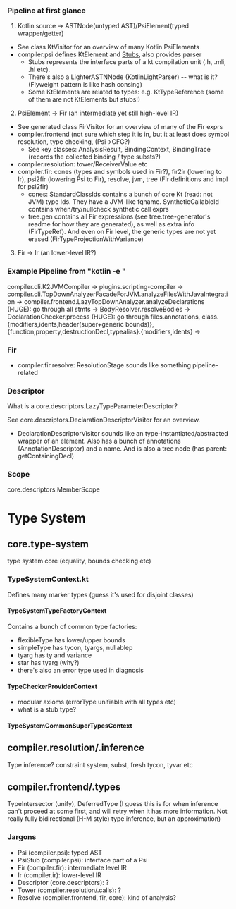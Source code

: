 ### Pipeline at first glance

1. Kotlin source -> ASTNode(untyped AST)/PsiElement(typed wrapper/getter)
  - See class KtVisitor for an overview of many Kotlin PsiElements
  - compiler.psi defines KtElement and [Stubs](https://www.jetbrains.org/intellij/sdk/docs/basics/indexing_and_psi_stubs/stub_indexes.html), also provides parser
    + Stubs represents the interface parts of a kt compilation unit
      (.h, .mli, .hi etc).
    + There's also a LighterASTNNode (KotlinLightParser) -- what is it? (Flyweight pattern is like hash consing)
    + Some KtElements are related to types: e.g. KtTypeReference (some of them are not KtElements but stubs!)

2. PsiElement -> Fir (an intermediate yet still high-level IR)
  - See generated class FirVisitor for an overview of many of the Fir exprs
  - compiler.frontend (not sure which step it is in, but it at least does symbol resolution, type checking, (Psi->CFG?)
     + See key classes: AnalysisResult, BindingContext, BindingTrace (records the collected binding / type substs?)
  - compiler.resolution: tower/ReceiverValue etc
  - compiler.fir: cones (types and symbols used in Fir?), fir2ir (lowering to Ir), psi2fir (lowering Psi to Fir), resolve, jvm, tree (Fir definitions and impl for psi2fir)
    + cones: StandardClassIds contains a bunch of core Kt (read: not JVM) type Ids. They have a JVM-like fqname.
    SyntheticCallableId contains when/try/nullcheck synthetic call exprs
    + tree.gen contains all Fir expressions (see tree.tree-generator's readme for how they are generated), as well as extra info (FirTypeRef). And even on Fir level, the generic types are not yet erased (FirTypeProjectionWithVariance)

3. Fir -> Ir (an lower-level IR?)

### Example Pipeline from "kotlin -e <expr>"

compiler.cli.K2JVMCompiler ->
plugins.scripting-compiler ->
compiler.cli.TopDownAnalyzerFacadeForJVM.analyzeFilesWithJavaIntegration ->
compiler.frontend.LazyTopDownAnalyzer.analyzeDeclarations
(HUGE): go through all stmts -> 
BodyResolver.resolveBodies ->
DeclarationChecker.process
(HUGE): go through files.annotations,
class.{modifiers,idents,header(super+generic bounds)},
{function,property,destructionDecl,typealias}.{modifiers,idents} ->

### Fir

- compiler.fir.resolve: ResolutionStage sounds like something pipeline-related

### Descriptor

What is a core.descriptors.LazyTypeParameterDescriptor?

See core.descriptors.DeclarationDescriptorVisitor for an overview.
- DeclarationDescriptorVisitor sounds like an type-instantiated/abstracted wrapper of an element. Also has a bunch of annotations (AnnotationDescriptor) and a name. And is also a tree node (has parent: getContainingDecl)

### Scope

core.descriptors.MemberScope 

# Type System

## core.type-system

type system core (equality, bounds checking etc)

### TypeSystemContext.kt

Defines many marker types (guess it's used for disjoint classes)

#### TypeSystemTypeFactoryContext

Contains a bunch of common type factories:

- flexibleType has lower/upper bounds
- simpleType has tycon, tyargs, nullablep
- tyarg has ty and variance
- star has tyarg (why?)
- there's also an error type used in diagnosis

#### TypeCheckerProviderContext

- modular axioms (errorType unifiable with all types etc)
- what is a stub type?

#### TypeSystemCommonSuperTypesContext

## compiler.resolution/.inference

Type inference? constraint system, subst, fresh tycon, tyvar etc

## compiler.frontend/.types

TypeIntersector (unify), DeferredType (I guess this is for when inference can't proceed at some first, and will retry when it has more information. Not really fully bidirectional (H-M style) type inference, but an approximation)

### Jargons

- Psi (compiler.psi): typed AST
- PsiStub (compiler.psi): interface part of a Psi
- Fir (compiler.fir): intermediate level IR
- Ir (compiler.ir): lower-level IR
- Descriptor (core.descriptors): ?
- Tower (compiler.resolution/.calls): ?
- Resolve (compiler.frontend, fir, core): kind of analysis?
